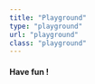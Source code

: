 ```yaml
---
title: "Playground"
type: "playground"
url: "playground"
class: "playground"
---
```


#### Have fun !

